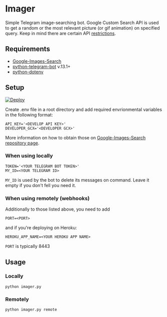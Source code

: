 # Imager
Simple Telegram image-searching bot.
Google Custom Search API is used to get a random or the most relevant picture (or gif animation) on specified query.
Keep in mind there are certain API [restrictions](https://developers.google.com/custom-search/v1/overview#pricing). 

## Requirements
+ [Google-Images-Search](https://github.com/arrrlo/Google-Images-Search)
+ [python-telegram-bot](https://github.com/python-telegram-bot/python-telegram-bot) v.13.1+
+ [python-dotenv](https://github.com/theskumar/python-dotenv)

## Setup

[![Deploy](https://www.herokucdn.com/deploy/button.svg)](https://heroku.com/deploy?template=https://github.com/Zagzuz/Imager)

Create .env file in a root directory and add required envrionmental variables in the following format:
```
API_KEY='<DEVELOP API KEY>'
DEVELOPER_GCX='<DEVELOPER GCX>'
```
More information on how to obtain those on [Google-Images-Search repository page](https://github.com/arrrlo/Google-Images-Search). 
### When using locally
```
TOKEN='<YOUR TELEGRAM BOT TOKEN>'
MY_ID=<YOUR TELEGRAM ID>
```
`MY_ID` is used by the bot to delete its messages on command. Leave it empty if you don't fell you need it.
### When using remotely (webhooks)
Additionally to those listed above, you need to add
```
PORT=<PORT>
```
and if you're deploying on Heroku:
```
HEROKU_APP_NAME=<YOUR HEROKU APP NAME>
```
`PORT` is typically 8443
## Usage
### Locally
```
python imager.py
```
### Remotely
```
python imager.py remote
```
